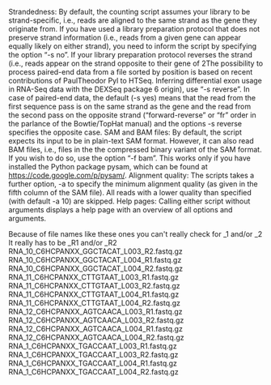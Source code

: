 Strandedness: By default, the counting script assumes your library to be strand-specific, i.e., reads are
aligned to the same strand as the gene they originate from. If you have used a library preparation
protocol that does not preserve strand information (i.e., reads from a given gene can appear equally
likely on either strand), you need to inform the script by specifying the option “-s no”. If your library
preparation protocol reverses the strand (i.e., reads appear on the strand opposite to their gene of
2The possibility to process paired-end data from a file sorted by position is based on recent contributions of PaulTheodor
Pyl to HTSeq.
Inferring differential exon usage in RNA-Seq data with the DEXSeq package 6
origin), use “-s reverse”. In case of paired-end data, the default (-s yes) means that the read from
the first sequence pass is on the same strand as the gene and the read from the second pass on the
opposite strand (“forward-reverse” or “fr” order in the parlance of the Bowtie/TopHat manual) and the
options -s reverse specifies the opposite case.
SAM and BAM files: By default, the script expects its input to be in plain-text SAM format. However,
it can also read BAM files, i.e., files in the the compressed binary variant of the SAM format. If you
wish to do so, use the option “-f bam”. This works only if you have installed the Python package
pysam, which can be found at https://code.google.com/p/pysam/.
Alignment quality: The scripts takes a further option, -a to specify the minimum alignment quality (as
given in the fifth column of the SAM file). All reads with a lower quality than specified (with default
-a 10) are skipped.
Help pages: Calling either script without arguments displays a help page with an overview of all options
and arguments.


Because of file names like these ones you can't really check for _1 and/or _2
It really has to be _R1 and/or _R2
RNA_10_C6HCPANXX_GGCTACAT_L003_R2.fastq.gz
RNA_10_C6HCPANXX_GGCTACAT_L004_R1.fastq.gz
RNA_10_C6HCPANXX_GGCTACAT_L004_R2.fastq.gz
RNA_11_C6HCPANXX_CTTGTAAT_L003_R1.fastq.gz
RNA_11_C6HCPANXX_CTTGTAAT_L003_R2.fastq.gz
RNA_11_C6HCPANXX_CTTGTAAT_L004_R1.fastq.gz
RNA_11_C6HCPANXX_CTTGTAAT_L004_R2.fastq.gz
RNA_12_C6HCPANXX_AGTCAACA_L003_R1.fastq.gz
RNA_12_C6HCPANXX_AGTCAACA_L003_R2.fastq.gz
RNA_12_C6HCPANXX_AGTCAACA_L004_R1.fastq.gz
RNA_12_C6HCPANXX_AGTCAACA_L004_R2.fastq.gz
RNA_1_C6HCPANXX_TGACCAAT_L003_R1.fastq.gz
RNA_1_C6HCPANXX_TGACCAAT_L003_R2.fastq.gz
RNA_1_C6HCPANXX_TGACCAAT_L004_R1.fastq.gz
RNA_1_C6HCPANXX_TGACCAAT_L004_R2.fastq.gz

